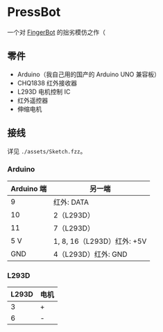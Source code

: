 # PressBot

一个对 [FingerBot](https://www.adaprox.io/product-page/fingerbot) 的拙劣模仿之作（



## 零件

- Arduino（我自己用的国产的 Arduino UNO 兼容板）
- CHQ1838 红外接收器
- L293D 电机控制 IC
- 红外遥控器
- 伸缩电机



## 接线

详见 `./assets/Sketch.fzz`。

### Arduino

| Arduino 端 | 另一端                     |
| ---------- | -------------------------- |
| 9          | 红外: DATA                 |
| 10         | 2（L293D）                 |
| 11         | 7（L293D）                 |
| 5 V        | 1, 8, 16（L293D）红外: +5V |
| GND        | 4（L293D）红外: GND        |

### L293D

| L293D | 电机 |
| ----- | ---- |
| 3     | +    |
| 6     | -    |

